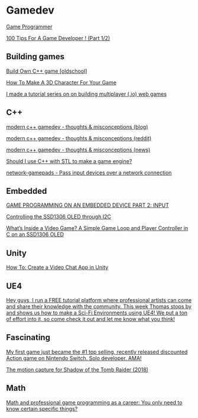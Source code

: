# Gamedev

[Game Programmer](https://github.com/miloyip/game-programmer)

[100 Tips For A Game Developer ! (Part 1/2)](https://www.youtube.com/watch?v=a1a1_HIEyI8)

## Building games

[Build Own C++ game [oldschool]](https://github.com/ssloy/tinyraycaster/wiki)

[How To Make A 3D Character For Your Game](https://youtu.be/ogz-3r0EHKM)

[I made a tutorial series on on building multiplayer (.io) web games](https://www.reddit.com/r/gamedev/comments/i23pen/i_made_a_tutorial_series_on_on_building/)

## C++

[modern c++ gamedev - thoughts & misconceptions (blog)](https://vittorioromeo.info/index/blog/gamedev_modern_cpp_thoughts.html)

[modern c++ gamedev - thoughts & misconceptions (reddit)](https://www.reddit.com/r/cpp/comments/gkrquo/modern_c_gamedev_thoughts_misconceptions/)

[modern c++ gamedev - thoughts & misconceptions (news)](https://news.ycombinator.com/item?id=23202120)

[Should I use C++ with STL to make a game engine?](https://www.reddit.com/r/cpp_questions/comments/gdtk5n/should_i_use_c_with_stl_to_make_a_game_engine/)

[network-gamepads - Pass input devices over a network connection](https://github.com/kitinfo/network-gamepads)

## Embedded

[GAME PROGRAMMING ON AN EMBEDDED DEVICE PART 2: INPUT](https://austinmorlan.com/posts/embedded_game_programming_2/)

[Controlling the SSD1306 OLED through I2C](https://mrdrprofbolt.wordpress.com/2020/04/23/controlling-the-ssd1306-oled-through-i2c/)

[What’s Inside a Video Game? A Simple Game Loop and Player Controller in C on an SSD1306 OLED](https://mrdrprofbolt.wordpress.com/2020/05/14/whats-inside-a-video-game-a-simple-game-loop-and-player-controller-in-c-on-an-ssd1306-oled/)

## Unity

[How To: Create a Video Chat App in Unity](https://medium.com/agora-io/how-to-create-a-video-chat-app-in-unity-26780b479a78)

## UE4

[Hey guys, I run a FREE tutorial platform where professional artists can come and share their knowledge with the community. This week Thomas stops by and shows us how to make a Sci-Fi Environments using UE4! We put a ton of effort into it, so come check it out and let me know what you think!](https://www.reddit.com/r/gamedev/comments/icnjbh/hey_guys_i_run_a_free_tutorial_platform_where/)

## Fascinating

[My first game just became the #1 top selling, recently released discounted Action game on Nintendo Switch. Solo developer. AMA!](https://www.reddit.com/r/gamedev/comments/i59po5/my_first_game_just_became_the_1_top_selling/)

[The motion capture for Shadow of the Tomb Raider (2018)](https://www.reddit.com/r/gamedev/comments/irkffz/the_motion_capture_for_shadow_of_the_tomb_raider/)

## Math

[Math and professional game programming as a career: You only need to know certain specific things?](https://www.reddit.com/r/gamedev/comments/i69vww/math_and_professional_game_programming_as_a/)
